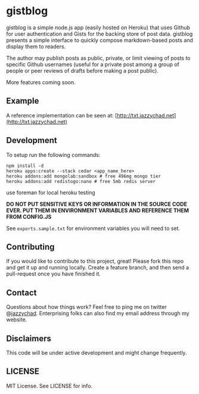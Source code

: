 # gistblog

gistblog is a simple node.js app (easily hosted on Heroku) that uses
Github for user authentication and Gists for the backing store of post
data. gistblog presents a simple interface to quickly compose
markdown-based posts and display them to readers.

The author may publish posts as public, private, or limit viewing of
posts to specific Github usernames (useful for a private post among a
group of people or peer reviews of drafts before making a post public).

More features coming soon.

## Example

A reference implementation can be seen at: [http://txt.jazzychad.net](http://txt.jazzychad.net)

## Development

To setup run the following commands:

    npm install -d
    heroku apps:create --stack cedar <app_name_here>
    heroku addons:add mongolab:sandbox # free 496mg mongo tier
    heroku addons:add redistogo:nano # free 5mb redis server

use foreman for local heroku testing

**DO NOT PUT SENSITIVE KEYS OR INFORMATION IN THE SOURCE CODE
EVER. PUT THEM IN ENVIRONMENT VARIABLES AND REFERENCE THEM FROM
CONFIG.JS**

See `exports.sample.txt` for environment variables you will need to set.

## Contributing

If you would like to contribute to this project, great! Please fork
this repo and get it up and running locally. Create a feature branch,
and then send a pull-request once you have finished it.

## Contact

Questions about how things work? Feel free to ping me on twitter
@[jazzychad](https://twitter.com/jazzychad). Enterprising folks can
also find my email address through my website.

## Disclaimers

This code will be under active development and might change frequently.

## LICENSE

MIT License. See LICENSE for info.
